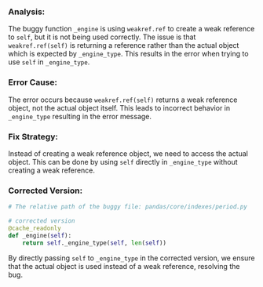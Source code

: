 ### Analysis:
The buggy function `_engine` is using `weakref.ref` to create a weak reference to `self`, but it is not being used correctly. The issue is that `weakref.ref(self)` is returning a reference rather than the actual object which is expected by `_engine_type`. This results in the error when trying to use `self` in `_engine_type`.

### Error Cause:
The error occurs because `weakref.ref(self)` returns a weak reference object, not the actual object itself. This leads to incorrect behavior in `_engine_type` resulting in the error message.

### Fix Strategy:
Instead of creating a weak reference object, we need to access the actual object. This can be done by using `self` directly in `_engine_type` without creating a weak reference.

### Corrected Version:
```python
# The relative path of the buggy file: pandas/core/indexes/period.py

# corrected version
@cache_readonly
def _engine(self):
    return self._engine_type(self, len(self))
``` 

By directly passing `self` to `_engine_type` in the corrected version, we ensure that the actual object is used instead of a weak reference, resolving the bug.